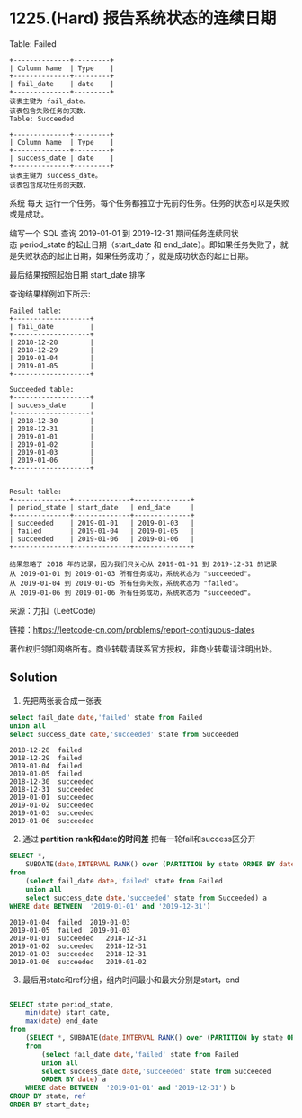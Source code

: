 # 1225.(Hard) 报告系统状态的连续日期

Table: Failed
```
+--------------+---------+
| Column Name  | Type    |
+--------------+---------+
| fail_date    | date    |
+--------------+---------+
该表主键为 fail_date。
该表包含失败任务的天数.
Table: Succeeded

+--------------+---------+
| Column Name  | Type    |
+--------------+---------+
| success_date | date    |
+--------------+---------+
该表主键为 success_date。
该表包含成功任务的天数.
```

系统 每天 运行一个任务。每个任务都独立于先前的任务。任务的状态可以是失败或是成功。

编写一个 SQL 查询 2019-01-01 到 2019-12-31 期间任务连续同状态 period_state 的起止日期（start_date 和 end_date）。即如果任务失败了，就是失败状态的起止日期，如果任务成功了，就是成功状态的起止日期。

最后结果按照起始日期 start_date 排序

查询结果样例如下所示:
```
Failed table:
+-------------------+
| fail_date         |
+-------------------+
| 2018-12-28        |
| 2018-12-29        |
| 2019-01-04        |
| 2019-01-05        |
+-------------------+

Succeeded table:
+-------------------+
| success_date      |
+-------------------+
| 2018-12-30        |
| 2018-12-31        |
| 2019-01-01        |
| 2019-01-02        |
| 2019-01-03        |
| 2019-01-06        |
+-------------------+


Result table:
+--------------+--------------+--------------+
| period_state | start_date   | end_date     |
+--------------+--------------+--------------+
| succeeded    | 2019-01-01   | 2019-01-03   |
| failed       | 2019-01-04   | 2019-01-05   |
| succeeded    | 2019-01-06   | 2019-01-06   |
+--------------+--------------+--------------+

结果忽略了 2018 年的记录，因为我们只关心从 2019-01-01 到 2019-12-31 的记录
从 2019-01-01 到 2019-01-03 所有任务成功，系统状态为 "succeeded"。
从 2019-01-04 到 2019-01-05 所有任务失败，系统状态为 "failed"。
从 2019-01-06 到 2019-01-06 所有任务成功，系统状态为 "succeeded"。
```

来源：力扣（LeetCode）

链接：https://leetcode-cn.com/problems/report-contiguous-dates 

著作权归领扣网络所有。商业转载请联系官方授权，非商业转载请注明出处。




## Solution 


1. 先把两张表合成一张表

```sql
select fail_date date,'failed' state from Failed
union all
select success_date date,'succeeded' state from Succeeded
```

```
2018-12-28	failed
2018-12-29	failed
2019-01-04	failed
2019-01-05	failed
2018-12-30	succeeded
2018-12-31	succeeded
2019-01-01	succeeded
2019-01-02	succeeded
2019-01-03	succeeded
2019-01-06	succeeded
```

2. 通过 **partition rank和date的时间差** 把每一轮fail和success区分开

```sql
SELECT *, 
    SUBDATE(date,INTERVAL RANK() over (PARTITION by state ORDER BY date) day) ref
from 
    (select fail_date date,'failed' state from Failed
    union all
    select success_date date,'succeeded' state from Succeeded) a
WHERE date BETWEEN  '2019-01-01' and '2019-12-31')
```

```
2019-01-04	failed	2019-01-03
2019-01-05	failed	2019-01-03
2019-01-01	succeeded	2018-12-31
2019-01-02	succeeded	2018-12-31
2019-01-03	succeeded	2018-12-31
2019-01-06	succeeded	2019-01-02
```

3. 最后用state和ref分组，组内时间最小和最大分别是start，end

```sql

SELECT state period_state, 
	min(date) start_date, 
	max(date) end_date
from
	(SELECT *, SUBDATE(date,INTERVAL RANK() over (PARTITION by state ORDER BY date) day) ref
	from 
		(select fail_date date,'failed' state from Failed
		union all
		select success_date date,'succeeded' state from Succeeded
		ORDER BY date) a
	WHERE date BETWEEN  '2019-01-01' and '2019-12-31') b
GROUP BY state, ref
ORDER BY start_date;

```


